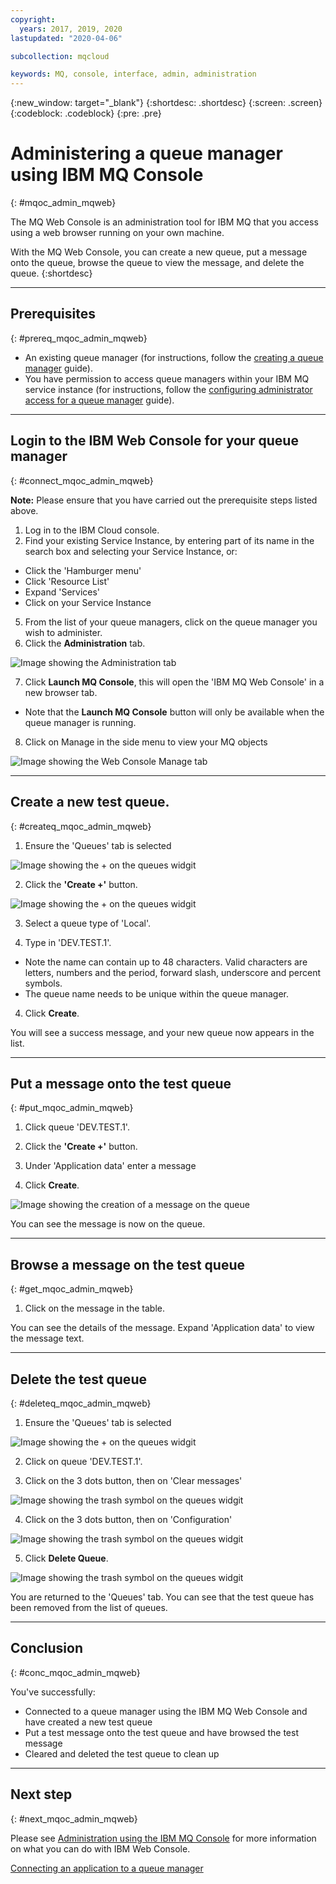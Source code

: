 ```yaml
---
copyright:
  years: 2017, 2019, 2020
lastupdated: "2020-04-06"

subcollection: mqcloud

keywords: MQ, console, interface, admin, administration
---
```


{:new_window: target="_blank"}
{:shortdesc: .shortdesc}
{:screen: .screen}
{:codeblock: .codeblock}
{:pre: .pre}

# Administering a queue manager using IBM MQ Console
{: #mqoc_admin_mqweb}

The MQ Web Console is an administration tool for IBM MQ that you access using a web browser running on your own machine.

With the MQ Web Console, you can create a new queue, put a message onto the queue, browse the queue to view the message, and delete the queue.
{:shortdesc}

---

## Prerequisites
{: #prereq_mqoc_admin_mqweb}

* An existing queue manager (for instructions, follow the [creating a queue manager](/docs/services/mqcloud?topic=mqcloud-mqoc_create_qm) guide).
* You have permission to access queue managers within your IBM MQ service instance (for instructions, follow the [configuring administrator access for a queue manager](/docs/services/mqcloud?topic=mqcloud-tut_mqoc_configure_admin_qm_access) guide).

---

## Login to the IBM Web Console for your queue manager
{: #connect_mqoc_admin_mqweb}

**Note:** Please ensure that you have carried out the prerequisite steps listed above.

1. Log in to the IBM Cloud console.
2. Find your existing Service Instance, by entering part of its name in the search box and selecting your Service Instance, or:
  * Click the 'Hamburger menu'
  * Click 'Resource List'
  * Expand 'Services'
  * Click on your Service Instance
5. From the list of your queue managers, click on the queue manager you wish to administer.
6. Click the **Administration** tab.

 ![Image showing the Administration tab](./images/mqoc_administration_tab.png)

7. Click **Launch MQ Console**, this will open the 'IBM MQ Web Console' in a new browser tab.
  * Note that the **Launch MQ Console** button will only be available when the queue manager is running.

8. Click on Manage in the side menu to view your MQ objects

 ![Image showing the Web Console Manage tab](./images/mqoc_webconsole_managetab.png)

---

## Create a new test queue.
{: #createq_mqoc_admin_mqweb}

1. Ensure the 'Queues' tab is selected

 ![Image showing the + on the queues widgit](./images/mqoc_webconsole_queue_tab.png)

2. Click the **'Create +'** button.

 ![Image showing the + on the queues widgit](./images/mqoc_webconsole_create_queue.png)

3. Select a queue type of 'Local'.

2. Type in 'DEV.TEST.1'.
  * Note the name can contain up to 48 characters. Valid characters are letters, numbers and the period, forward slash, underscore and percent symbols.
  * The queue name needs to be unique within the queue manager.

4. Click **Create**.

You will see a success message, and your new queue now appears in the list.

---

## Put a message onto the test queue
{: #put_mqoc_admin_mqweb}

1. Click queue 'DEV.TEST.1'.

2. Click the **'Create +'** button.

3. Under 'Application data' enter a message

4. Click **Create**.

![Image showing the creation of a message on the queue](./images/mqoc_webcli_put.png)


You can see the message is now on the queue.

---

## Browse a message on the test queue
{: #get_mqoc_admin_mqweb}

1. Click on the message in the table.

You can see the details of the message. Expand 'Application data' to view the message text.

---

## Delete the test queue
{: #deleteq_mqoc_admin_mqweb}

1. Ensure the 'Queues' tab is selected

 ![Image showing the + on the queues widgit](./images/mqoc_webconsole_queue_tab.png)

2. Click on queue 'DEV.TEST.1'.

3. Click on the 3 dots button, then on 'Clear messages'

 ![Image showing the trash symbol on the queues widgit](./images/mqoc_webconsole_clear_messages.png)

4. Click on the 3 dots button, then on 'Configuration'

 ![Image showing the trash symbol on the queues widgit](./images/mqoc_webcli_queue_config.png)

5. Click **Delete Queue**.

 ![Image showing the trash symbol on the queues widgit](./images/mqoc_webcli_queue_delete.png)

You are returned to the 'Queues' tab. You can see that the test queue has been removed from the list of queues.

---

## Conclusion
{: #conc_mqoc_admin_mqweb}

You've successfully:
* Connected to a queue manager using the IBM MQ Web Console and have created a new test queue
* Put a test message onto the test queue and have browsed the test message
* Cleared and deleted the test queue to clean up

---

## Next step
{: #next_mqoc_admin_mqweb}

Please see [Administration using the IBM MQ Console](https://www.ibm.com/support/knowledgecenter/en/SSFKSJ_9.0.0/com.ibm.mq.adm.doc/q127570_.htm) for more information on what you can do with IBM Web Console.

[Connecting an application to a queue manager](/docs/services/mqcloud?topic=mqcloud-mqoc_connect_app_qm)
